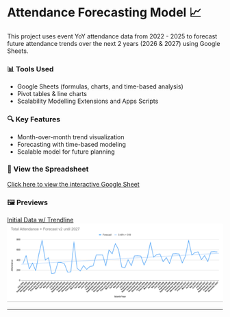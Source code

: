 # Attendance Forecasting Model 📈

This project uses event YoY attendance data from 2022 - 2025 to forecast future attendance trends over the next 2 years (2026 & 2027) using Google Sheets.

### 📊 Tools Used
- Google Sheets (formulas, charts, and time-based analysis)
- Pivot tables & line charts
- Scalability Modelling Extensions and Apps Scripts

### 🔍 Key Features
- Month-over-month trend visualization
- Forecasting with time-based modeling
- Scalable model for future planning

### 🔗 View the Spreadsheet
[Click here to view the interactive Google Sheet](https://docs.google.com/spreadsheets/d/1rTfByHHKHlox_2DDeB88c5UCsxOA2u_KcZrdQz4PPlw/edit?usp=sharing)

### 🖼️ Previews
[Initial Data w/ Trendline](images/linear_trendline.png)
![Forecast Screenshots](Forecasting_2025-2027.png)

---


